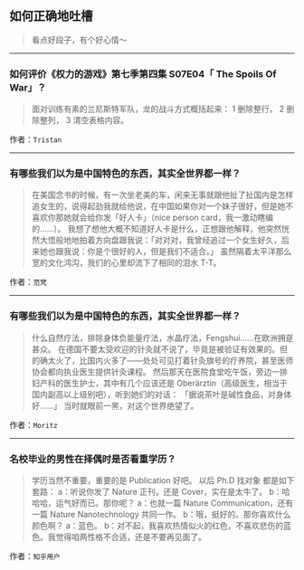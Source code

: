 ## 如何正确地吐槽

> 看点好段子，有个好心情～


 
---

### 如何评价《权力的游戏》第七季第四集 S07E04「 The Spoils Of War」？

> 面对训练有素的兰尼斯特军队，龙的战斗方式概括起来：
> 1 删除整行，
> 2 删除整列，
> 3 清空表格内容。


作者：`Tristan`

---

### 有哪些我们以为是中国特色的东西，其实全世界都一样？

> 在美国念书的时候，有一次坐老美的车，闲来无事就跟他扯了扯国内是怎样追女生的，说得起劲我就给他说，在中国如果你对一个妹子很好，但是她不喜欢你那她就会给你发「好人卡」（nice person card，我一激动瞎编的……）。
> 我想了想他大概不知道好人卡是什么，正想跟他解释，他突然恍然大悟般地地拍着方向盘跟我说：「对对对，我曾经追过一个女生好久，后来她也跟我说：你是个很好的人，但是我们不适合。」
> 虽然隔着太平洋那么宽的文化鸿沟，我们的心里却流下了相同的泪水 T-T。


作者：`范梵`

---

### 有哪些我们以为是中国特色的东西，其实全世界都一样？

> 什么自然疗法，排除身体负能量疗法，水晶疗法，Fengshui……在欧洲拥趸甚众。
> 在德国不要太受欢迎的针灸就不说了，毕竟是被验证有效果的。但的确太火了，比国内火多了——处处可见打着针灸旗号的疗养院，甚至医师协会都向执业医生提供针灸课程。
> 然后那天在医院食堂吃午饭，旁边一排妇产科的医生护士，其中有几个应该还是 Oberärztin（高级医生，相当于国内副高以上级别吧），听到她们的对话：
> 「据说茶叶是碱性食品，对身体好……」
> 当时就眼前一黑，对这个世界绝望了。


作者：`Moritz`

---

### 名校毕业的男性在择偶时是否看重学历？

> 学历当然不重要，重要的是 Publication 好吧。
> 以后 Ph.D 找对象 都是如下套路：
> a：听说你发了 Nature 正刊，还是 Cover，实在是太牛了。
> b：哈哈哈，运气好而已。那你呢？
> a：也就一篇 Nature Communication，还有一篇 Nature Nanotechnology 共同一作。
> b：哦，挺好的。那你喜欢什么颜色啊？
> a：蓝色。
> b：对不起，我喜欢热情似火的红色，不喜欢悲伤的蓝色。我觉得咱两性格不合适，还是不要再见面了。


作者：`知乎用户`